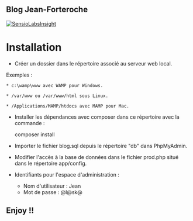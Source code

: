 ## Blog Jean-Forteroche
[![SensioLabsInsight](https://insight.sensiolabs.com/projects/45816f4b-2654-480b-82d0-fb2e351087eb/big.png)](https://insight.sensiolabs.com/projects/45816f4b-2654-480b-82d0-fb2e351087eb)
# Installation

* Créer un dossier dans le répertoire associé au serveur web local.

Exemples :

    * c:\wamp\www avec WAMP pour Windows.

    * /var/www ou /var/www/html sous Linux.

    * /Applications/MAMP/htdocs avec MAMP pour Mac.

* Installer les dépendances avec composer dans ce répertoire avec la commande :

    composer install
    
* Importer le fichier blog.sql depuis le répertoire "db" dans PhpMyAdmin.
* Modifier l'accès à la base de données dans le fichier prod.php situé dans le répertoire app/config.
    
* Identifiants pour l'espace d'administration :
    * Nom d'utilisateur : Jean
    * Mot de passe : @l@sk@

## Enjoy !!


